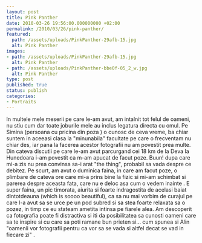 ```yaml
---
layout: post
title: Pink Panther
date: 2010-03-26 19:56:00.000000000 +02:00
permalink: /2010/03/26/pink-panther/
featured:
  path: /assets/uploads/PinkPanther-29afb-15.jpg
  alt: Pink Panther
images:
- path: /assets/uploads/PinkPanther-29afb-15.jpg
  alt: Pink Panther
- path: /assets/uploads/PinkPanther-bbe0f-05_2_w.jpg
  alt: Pink Panther
type: post
published: true
status: publish
categories:
- Portraits
---
```


In multele mele meserii pe care le-am avut, am intalnit tot felul de oameni, nu stiu cum dar toate joburile mele au inclus legatura directa cu omul.
Pe Simina (persoana cu pricina din poza ) o cunosc de ceva vreme, ba chiar suntem in aceeasi clasa la "minunabila" facultate pe care o frecventam nu chiar des, iar pana la facerea acestor fotografii nu am povestit prea multe. Din cateva discutii pe care le-am avut parcurgand cei 18 km de la Deva la Hunedoara i-am povestit ca m-am apucat de facut poze. Buun! dupa care mi-a zis nu prea convinsa sa-i arat "the thing", probabil sa vada despre ce debitez. Pe scurt, am avut o duminica faina, in care am facut poze, o plimbare de cateva ore care mi-a prins bine la fizic si mi-am schimbat si parerea despre aceasta fata, care nu e deloc asa cum o vedem inainte .
E super faina, un pic timorata, aiurita si foarte indragostita de acelasi baiat dintotdeauna (which is soooo beautiful), ca sa nu mai vorbim de curajul pe care l-a avut sa se urce pe un pod subred si sa stea foarte relaxata sa o pozez, in timp ce eu stateam ametita intinsa pe fiarele alea.
Am descoperit ca fotografia poate fi distractiva si iti da posibilitatea sa cunosti oameni care sa te inspire si cu care sa poti ramane bun prieten si... cum spunea si Alin "oamenii vor fotografii pentru ca vor sa se vada si altfel decat se vad in fiecare zi" .
